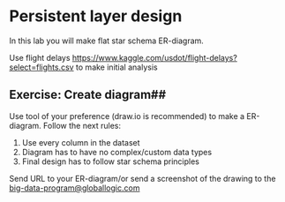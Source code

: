 # Persistent layer design

In this lab you will make flat star schema ER-diagram.

Use flight delays https://www.kaggle.com/usdot/flight-delays?select=flights.csv to make initial analysis

## Exercise: Create diagram##

Use tool of your preference (draw.io is recommended) to make a ER-diagram.
Follow the next rules:
1. Use every column in the dataset
2. Diagram has to have no complex/custom data types
3. Final design has to follow star schema principles

Send URL to your ER-diagram/or send a screenshot of the drawing to the big-data-program@globallogic.com
